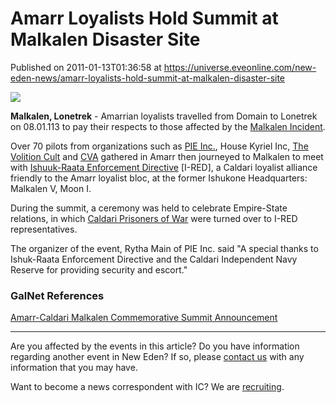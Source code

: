 # Amarr Loyalists Hold Summit at Malkalen Disaster Site
Published on 2011-01-13T01:36:58 at https://universe.eveonline.com/new-eden-news/amarr-loyalists-hold-summit-at-malkalen-disaster-site

![](http://www.eve-ic.net/media/assets/icarticlebanner.png)  
  
**Malkalen, Lonetrek** \- Amarrian loyalists travelled from Domain to Lonetrek on 08.01.113 to pay their respects to those affected by the [Malkalen Incident](http://wiki.eveonline.com/en/wiki/Year_YC110#The_Malkalen_Incident).   
  
Over 70 pilots from organizations such as [PIE Inc.](http://wiki.eveonline.com/en/wiki/PIE_Inc._\(Player_corporation\)), House Kyriel Inc, [The Volition Cult](http://wiki.eveonline.com/en/wiki/The_Volition_Cult_\(Player_alliance\)) and [CVA](http://wiki.eveonline.com/en/wiki/Curatores_Veritatis_Alliance_\(Player_alliance\)) gathered in Amarr then journeyed to Malkalen to meet with [Ishuuk-Raata Enforcement Directive](http://wiki.eveonline.com/en/wiki/Ishuk-Raata_Enforcement_Directive_\(Player_alliance\)) [I-RED], a Caldari loyalist alliance friendly to the Amarr loyalist bloc, at the former Ishukone Headquarters: Malkalen V, Moon I.   
  
During the summit, a ceremony was held to celebrate Empire-State relations, in which [Caldari Prisoners of War](http://games.chruker.dk/eve_online/item.php?type_id=30980) were turned over to I-RED representatives.   
  
The organizer of the event, Rytha Main of PIE Inc. said "A special thanks to Ishuk-Raata Enforcement Directive and the Caldari Independent Navy Reserve for providing security and escort."

### GalNet References

[Amarr-Caldari Malkalen Commemorative Summit Announcement](http://www.eveonline.com/ingameboard.asp?a=topic&threadID=1441482)

* * *

Are you affected by the events in this article? Do you have information regarding another event in New Eden? If so, please [contact us](http://www.eveonline.com/news.asp?a=submitrp) with any information that you may have.  
  
Want to become a news correspondent with IC? We are [recruiting](http://www.eveonline.com/isd.asp).
